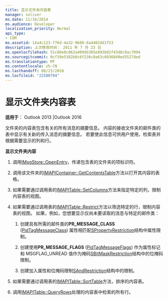 ```yaml
---
title: 显示文件夹内容表
manager: soliver
ms.date: 11/16/2014
ms.audience: Developer
localization_priority: Normal
api_type:
- COM
ms.assetid: 14a4c123-776d-4a32-9688-8a4402dd1f53
description: 上次修改时间： 2011 年 7 月 23 日
ms.openlocfilehash: 51c88e8c062a409db305e893b82f43d8c8ac7094
ms.sourcegitcommit: 0cf39e5382b8c6f236c8a63c6036849ed3527ded
ms.translationtype: MT
ms.contentlocale: zh-CN
ms.lasthandoff: 08/23/2018
ms.locfileid: "22580794"
---
```

# <a name="displaying-a-folder-contents-table"></a>显示文件夹内容表

**适用于**： Outlook 2013 |Outlook 2016 
  
文件夹的内容表包含有关的所有消息的摘要信息。 内容的接收文件夹的邮件类的表中显示有关新的传入消息的摘要信息。 若要使此信息可供用户使用，检索表并根据需要显示的列和行。
  
**显示文件夹内容**
  
1. 调用[IMsgStore::OpenEntry](imsgstore-openentry.md)，传递包含表的文件夹的项标识符。
    
2. 调用该文件夹的[IMAPIContainer::GetContentsTable](imapicontainer-getcontentstable.md)方法以打开其内容的表格。 
    
3. 如果需要通过调用表的[IMAPITable::SetColumns](imapitable-setcolumns.md)方法来指定特定的列，限制内容表的视图。 
    
4. 如果需要通过调用表的[IMAPITable::Restrict](imapitable-restrict.md)方法以筛选特定的行，限制内容表的视图。 如果，例如，您想要显示仅尚未要读取的消息与特定的邮件类： 
    
    1. 创建具有所需的邮件类的**PR_MESSAGE_CLASS** ([PidTagMessageClass](pidtagmessageclass-canonical-property.md)) 属性相匹配[SPropertyRestriction](spropertyrestriction.md)结构中属性限制。 
        
    2. 创建使用**PR_MESSAGE_FLAGS** ([PidTagMessageFlags](pidtagmessageflags-canonical-property.md)) 作为属性标记和 MSGFLAG_UNREAD 值作为掩码[SBitMaskRestriction](sbitmaskrestriction.md)结构中的位掩码限制。
        
    3. 创建加入属性和位掩码限制[SAndRestriction](sandrestriction.md)结构中的限制。 
    
5. 如果需要通过调用表的[IMAPITable::SortTable](imapitable-sorttable.md)方法，排序的内容表。 
    
6. 调用[IMAPITable::QueryRows](imapitable-queryrows.md)处理的内容表中检索的所有行。 
    

